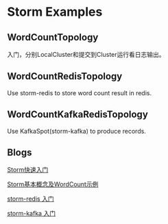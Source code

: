 # Storm Examples


## WordCountTopology

入门，分别LocalCluster和提交到Cluster运行看日志输出。


## WordCountRedisTopology

Use storm-redis to store word count result in redis.

## WordCountKafkaRedisTopology

Use KafkaSpot(storm-kafka) to produce records.


## Blogs

[Storm快速入门](https://zhuanlan.zhihu.com/p/46420407)

[Storm基本概念及WordCount示例](https://zhuanlan.zhihu.com/p/46576882)

[storm-redis 入门](https://zhuanlan.zhihu.com/p/46618638)

[storm-kafka 入门](https://zhuanlan.zhihu.com/p/46619972)